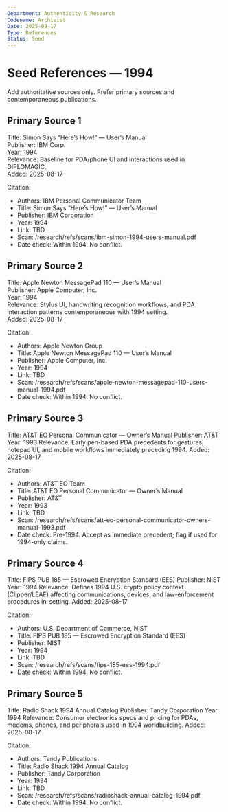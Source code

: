 ```yaml
---
Department: Authenticity & Research
Codename: Archivist
Date: 2025-08-17
Type: References
Status: Seed
---
```


# Seed References — 1994
Add authoritative sources only. Prefer primary sources and contemporaneous publications.

## Primary Source 1
Title: Simon Says “Here’s How!” — User’s Manual  
Publisher: IBM Corp.  
Year: 1994  
Relevance: Baseline for PDA/phone UI and interactions used in DIPLOMAGIC.  
Added: 2025-08-17


Citation:
- Authors: IBM Personal Communicator Team
- Title: Simon Says “Here’s How!” — User’s Manual
- Publisher: IBM Corporation
- Year: 1994
- Link: TBD
- Scan: /research/refs/scans/ibm-simon-1994-users-manual.pdf
- Date check: Within 1994. No conflict.
## Primary Source 2
Title: Apple Newton MessagePad 110 — User’s Manual  
Publisher: Apple Computer, Inc.  
Year: 1994  
Relevance: Stylus UI, handwriting recognition workflows, and PDA interaction patterns contemporaneous with 1994 setting.  
Added: 2025-08-17


Citation:
- Authors: Apple Newton Group
- Title: Apple Newton MessagePad 110 — User’s Manual
- Publisher: Apple Computer, Inc.
- Year: 1994
- Link: TBD
- Scan: /research/refs/scans/apple-newton-messagepad-110-users-manual-1994.pdf
- Date check: Within 1994. No conflict.
## Primary Source 3
Title: AT&T EO Personal Communicator — Owner’s Manual
Publisher: AT&T
Year: 1993
Relevance: Early pen-based PDA precedents for gestures, notepad UI, and mobile workflows immediately preceding 1994.
Added: 2025-08-17


Citation:
- Authors: AT&T EO Team
- Title: AT&T EO Personal Communicator — Owner’s Manual
- Publisher: AT&T
- Year: 1993
- Link: TBD
- Scan: /research/refs/scans/att-eo-personal-communicator-owners-manual-1993.pdf
- Date check: Pre-1994. Accept as immediate precedent; flag if used for 1994-only claims.
## Primary Source 4
Title: FIPS PUB 185 — Escrowed Encryption Standard (EES)
Publisher: NIST
Year: 1994
Relevance: Defines 1994 U.S. crypto policy context (Clipper/LEAF) affecting communications, devices, and law-enforcement procedures in-setting.
Added: 2025-08-17


Citation:
- Authors: U.S. Department of Commerce, NIST
- Title: FIPS PUB 185 — Escrowed Encryption Standard (EES)
- Publisher: NIST
- Year: 1994
- Link: TBD
- Scan: /research/refs/scans/fips-185-ees-1994.pdf
- Date check: Within 1994. No conflict.
## Primary Source 5
Title: Radio Shack 1994 Annual Catalog
Publisher: Tandy Corporation
Year: 1994
Relevance: Consumer electronics specs and pricing for PDAs, modems, phones, and peripherals used in 1994 worldbuilding.
Added: 2025-08-17

Citation:
- Authors: Tandy Publications
- Title: Radio Shack 1994 Annual Catalog
- Publisher: Tandy Corporation
- Year: 1994
- Link: TBD
- Scan: /research/refs/scans/radioshack-annual-catalog-1994.pdf
- Date check: Within 1994. No conflict.
